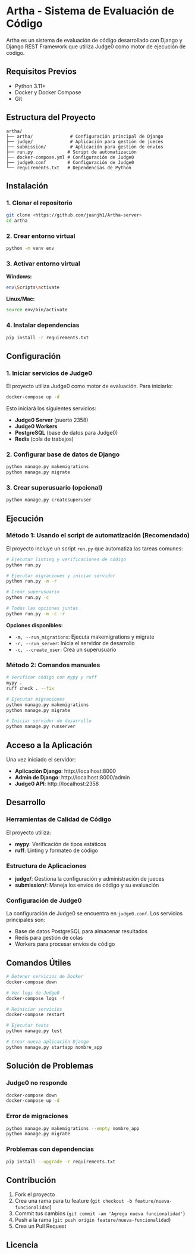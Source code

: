# Artha - Sistema de Evaluación de Código

Artha es un sistema de evaluación de código desarrollado con Django y Django REST Framework que utiliza Judge0 como motor de ejecución de código.

## Requisitos Previos

- Python 3.11+
- Docker y Docker Compose
- Git

## Estructura del Proyecto

```
artha/
├── artha/              # Configuración principal de Django
├── judge/              # Aplicación para gestión de jueces
├── submission/         # Aplicación para gestión de envíos
├── run.py             # Script de automatización
├── docker-compose.yml # Configuración de Judge0
├── judge0.conf        # Configuración de Judge0
└── requirements.txt   # Dependencias de Python
```

## Instalación

### 1. Clonar el repositorio

```bash
git clone <https://github.com/juanjh1/Artha-server>
cd artha
```

### 2. Crear entorno virtual

```bash
python -m venv env
```

### 3. Activar entorno virtual

**Windows:**
```bash
env\Scripts\activate
```

**Linux/Mac:**
```bash
source env/bin/activate
```

### 4. Instalar dependencias

```bash
pip install -r requirements.txt
```

## Configuración

### 1. Iniciar servicios de Judge0

El proyecto utiliza Judge0 como motor de evaluación. Para iniciarlo:

```bash
docker-compose up -d
```

Esto iniciará los siguientes servicios:
- **Judge0 Server** (puerto 2358)
- **Judge0 Workers** 
- **PostgreSQL** (base de datos para Judge0)
- **Redis** (cola de trabajos)

### 2. Configurar base de datos de Django

```bash
python manage.py makemigrations
python manage.py migrate
```

### 3. Crear superusuario (opcional)

```bash
python manage.py createsuperuser
```

## Ejecución

### Método 1: Usando el script de automatización (Recomendado)

El proyecto incluye un script `run.py` que automatiza las tareas comunes:

```bash
# Ejecutar linting y verificaciones de código
python run.py

# Ejecutar migraciones y iniciar servidor
python run.py -m -r

# Crear superusuario
python run.py -c

# Todas las opciones juntas
python run.py -m -c -r
```

**Opciones disponibles:**
- `-m, --run_migrations`: Ejecuta makemigrations y migrate
- `-r, --run_server`: Inicia el servidor de desarrollo
- `-c, --create_user`: Crea un superusuario

### Método 2: Comandos manuales

```bash
# Verificar código con mypy y ruff
mypy .
ruff check . --fix

# Ejecutar migraciones
python manage.py makemigrations
python manage.py migrate

# Iniciar servidor de desarrollo
python manage.py runserver
```

## Acceso a la Aplicación

Una vez iniciado el servidor:

- **Aplicación Django**: http://localhost:8000
- **Admin de Django**: http://localhost:8000/admin
- **Judge0 API**: http://localhost:2358

## Desarrollo

### Herramientas de Calidad de Código

El proyecto utiliza:
- **mypy**: Verificación de tipos estáticos
- **ruff**: Linting y formateo de código

### Estructura de Aplicaciones

- **judge/**: Gestiona la configuración y administración de jueces
- **submission/**: Maneja los envíos de código y su evaluación

### Configuración de Judge0

La configuración de Judge0 se encuentra en `judge0.conf`. Los servicios principales son:
- Base de datos PostgreSQL para almacenar resultados
- Redis para gestión de colas
- Workers para procesar envíos de código

## Comandos Útiles

```bash
# Detener servicios de Docker
docker-compose down

# Ver logs de Judge0
docker-compose logs -f

# Reiniciar servicios
docker-compose restart

# Ejecutar tests
python manage.py test

# Crear nueva aplicación Django
python manage.py startapp nombre_app
```

## Solución de Problemas

### Judge0 no responde
```bash
docker-compose down
docker-compose up -d
```

### Error de migraciones
```bash
python manage.py makemigrations --empty nombre_app
python manage.py migrate
```

### Problemas con dependencias
```bash
pip install --upgrade -r requirements.txt
```

## Contribución

1. Fork el proyecto
2. Crea una rama para tu feature (`git checkout -b feature/nueva-funcionalidad`)
3. Commit tus cambios (`git commit -am 'Agrega nueva funcionalidad'`)
4. Push a la rama (`git push origin feature/nueva-funcionalidad`)
5. Crea un Pull Request

## Licencia
